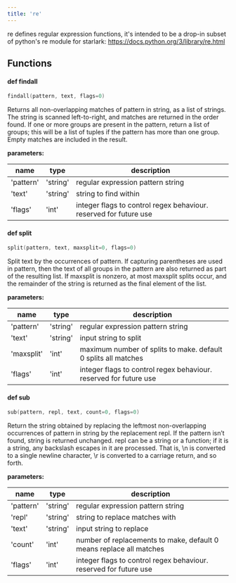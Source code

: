 ```yaml
---
title: 're'
---
```


re defines regular expression functions, it's intended to be a drop-in subset of python's re module for starlark: https://docs.python.org/3/library/re.html
## Functions


#### def <b>findall</b>
```go
findall(pattern, text, flags=0)
```
Returns all non-overlapping matches of pattern in string, as a list of strings. The string is scanned left-to-right, and matches are returned in the order found. If one or more groups are present in the pattern, return a list of groups; this will be a list of tuples if the pattern has more than one group. Empty matches are included in the result.

**parameters:**

| name | type | description |
|------|------|-------------|
| 'pattern' | 'string' | regular expression pattern string |
| 'text' | 'string' | string to find within |
| 'flags' | 'int' | integer flags to control regex behaviour. reserved for future use |



#### def <b>split</b>
```go
split(pattern, text, maxsplit=0, flags=0)
```
Split text by the occurrences of pattern. If capturing parentheses are used in pattern, then the text of all groups in the pattern are also returned as part of the resulting list. If maxsplit is nonzero, at most maxsplit splits occur, and the remainder of the string is returned as the final element of the list.

**parameters:**

| name | type | description |
|------|------|-------------|
| 'pattern' | 'string' | regular expression pattern string |
| 'text' | 'string' | input string to split |
| 'maxsplit' | 'int' | maximum number of splits to make. default 0 splits all matches |
| 'flags' | 'int' | integer flags to control regex behaviour. reserved for future use |



#### def <b>sub</b>
```go
sub(pattern, repl, text, count=0, flags=0)
```
Return the string obtained by replacing the leftmost non-overlapping occurrences of pattern in string by the replacement repl. If the pattern isn’t found, string is returned unchanged. repl can be a string or a function; if it is a string, any backslash escapes in it are processed. That is, \n is converted to a single newline character, \r is converted to a carriage return, and so forth.

**parameters:**

| name | type | description |
|------|------|-------------|
| 'pattern' | 'string' | regular expression pattern string |
| 'repl' | 'string' | string to replace matches with |
| 'text' | 'string' | input string to replace |
| 'count' | 'int' | number of replacements to make, default 0 means replace all matches |
| 'flags' | 'int' | integer flags to control regex behaviour. reserved for future use |



